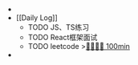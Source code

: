 -
- [[Daily Log]]
	- TODO JS、TS练习
	- TODO React框架面试
	- TODO leetcode >[🍅🍅🍅🍅 100min](#agenda-pomo://?t=f-1691218954967-1500%2Cf-1691222708242-1500%2Cf-1691224874474-1500%2Cf-1691227733937-1500)
-